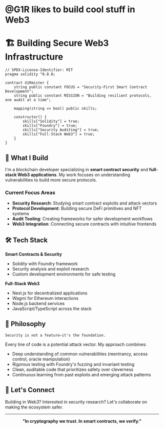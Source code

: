 # @G1R likes to build cool stuff in Web3
# 🏗️ Building Secure Web3 Infrastructure

```solidity
// SPDX-License-Identifier: MIT
pragma solidity ^0.8.0;

contract G1Rmister {
    string public constant FOCUS = "Security-First Smart Contract Development";
    string public constant MISSION = "Building resilient protocols, one audit at a time";
    
    mapping(string => bool) public skills;
    
    constructor() {
        skills["Solidity"] = true;
        skills["Foundry"] = true;
        skills["Security Auditing"] = true;
        skills["Full-Stack Web3"] = true;
    }
}
```

## 🔐 What I Build

I'm a blockchain developer specializing in **smart contract security** and **full-stack Web3 applications**. My work focuses on understanding vulnerabilities to build more secure protocols.

### Current Focus Areas

- **Security Research**: Studying smart contract exploits and attack vectors
- **Protocol Development**: Building secure DeFi primitives and NFT systems
- **Audit Tooling**: Creating frameworks for safer development workflows
- **Web3 Integration**: Connecting secure contracts with intuitive frontends

## 🛠️ Tech Stack

**Smart Contracts & Security**
- Solidity with Foundry framework
- Security analysis and exploit research
- Custom development environments for safe testing

**Full-Stack Web3**
- Next.js for decentralized applications
- Wagmi for Ethereum interactions
- Node.js backend services
- JavaScript/TypeScript across the stack

## 🎯 Philosophy

```
Security is not a feature—it's the foundation.
```

Every line of code is a potential attack vector. My approach combines:
- Deep understanding of common vulnerabilities (reentrancy, access control, oracle manipulation)
- Rigorous testing with Foundry's fuzzing and invariant testing
- Clean, auditable code that prioritizes safety over cleverness
- Continuous learning from past exploits and emerging attack patterns

## 🤝 Let's Connect

Building in Web3? Interested in security research? Let's collaborate on making the ecosystem safer.

---

<div align="center">

**"In cryptography we trust. In smart contracts, we verify."**

</div>
